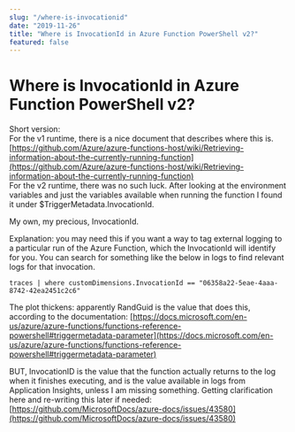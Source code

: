```yaml
---
slug: "/where-is-invocationid"
date: "2019-11-26"
title: "Where is InvocationId in Azure Function PowerShell v2?"
featured: false
---
```


# Where is InvocationId in Azure Function PowerShell v2?

Short version:  
For the v1 runtime, there is a nice document that describes where this is. [https://github.com/Azure/azure-functions-host/wiki/Retrieving-information-about-the-currently-running-function](https://github.com/Azure/azure-functions-host/wiki/Retrieving-information-about-the-currently-running-function)  
For the v2 runtime, there was no such luck. After looking at the environment variables and just the variables available when running the function I found it under $TriggerMetadata.InvocationId.

My own, my precious, InvocationId.

Explanation: you may need this if you want a way to tag external logging to a particular run of the Azure Function, which the InvocationId will identify for you. You can search for something like the below in logs to find relevant logs for that invocation.

```
traces | where customDimensions.InvocationId == "06358a22-5eae-4aaa-8742-42ea2451c2c6"
```

The plot thickens: apparently RandGuid is the value that does this, according to the documentation: [https://docs.microsoft.com/en-us/azure/azure-functions/functions-reference-powershell#triggermetadata-parameter](https://docs.microsoft.com/en-us/azure/azure-functions/functions-reference-powershell#triggermetadata-parameter)

BUT, InvocationID is the value that the function actually returns to the log when it finishes executing, and is the value available in logs from Application Insights, unless I am missing something. Getting clarification here and re-writing this later if needed: [https://github.com/MicrosoftDocs/azure-docs/issues/43580](https://github.com/MicrosoftDocs/azure-docs/issues/43580)
